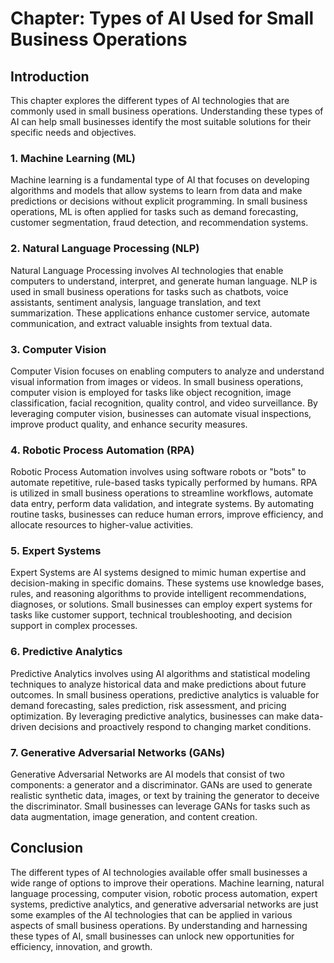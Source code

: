 Chapter: Types of AI Used for Small Business Operations
=======================================================

Introduction
------------

This chapter explores the different types of AI technologies that are commonly used in small business operations. Understanding these types of AI can help small businesses identify the most suitable solutions for their specific needs and objectives.

### 1. Machine Learning (ML)

Machine learning is a fundamental type of AI that focuses on developing algorithms and models that allow systems to learn from data and make predictions or decisions without explicit programming. In small business operations, ML is often applied for tasks such as demand forecasting, customer segmentation, fraud detection, and recommendation systems.

### 2. Natural Language Processing (NLP)

Natural Language Processing involves AI technologies that enable computers to understand, interpret, and generate human language. NLP is used in small business operations for tasks such as chatbots, voice assistants, sentiment analysis, language translation, and text summarization. These applications enhance customer service, automate communication, and extract valuable insights from textual data.

### 3. Computer Vision

Computer Vision focuses on enabling computers to analyze and understand visual information from images or videos. In small business operations, computer vision is employed for tasks like object recognition, image classification, facial recognition, quality control, and video surveillance. By leveraging computer vision, businesses can automate visual inspections, improve product quality, and enhance security measures.

### 4. Robotic Process Automation (RPA)

Robotic Process Automation involves using software robots or "bots" to automate repetitive, rule-based tasks typically performed by humans. RPA is utilized in small business operations to streamline workflows, automate data entry, perform data validation, and integrate systems. By automating routine tasks, businesses can reduce human errors, improve efficiency, and allocate resources to higher-value activities.

### 5. Expert Systems

Expert Systems are AI systems designed to mimic human expertise and decision-making in specific domains. These systems use knowledge bases, rules, and reasoning algorithms to provide intelligent recommendations, diagnoses, or solutions. Small businesses can employ expert systems for tasks like customer support, technical troubleshooting, and decision support in complex processes.

### 6. Predictive Analytics

Predictive Analytics involves using AI algorithms and statistical modeling techniques to analyze historical data and make predictions about future outcomes. In small business operations, predictive analytics is valuable for demand forecasting, sales prediction, risk assessment, and pricing optimization. By leveraging predictive analytics, businesses can make data-driven decisions and proactively respond to changing market conditions.

### 7. Generative Adversarial Networks (GANs)

Generative Adversarial Networks are AI models that consist of two components: a generator and a discriminator. GANs are used to generate realistic synthetic data, images, or text by training the generator to deceive the discriminator. Small businesses can leverage GANs for tasks such as data augmentation, image generation, and content creation.

Conclusion
----------

The different types of AI technologies available offer small businesses a wide range of options to improve their operations. Machine learning, natural language processing, computer vision, robotic process automation, expert systems, predictive analytics, and generative adversarial networks are just some examples of the AI technologies that can be applied in various aspects of small business operations. By understanding and harnessing these types of AI, small businesses can unlock new opportunities for efficiency, innovation, and growth.
